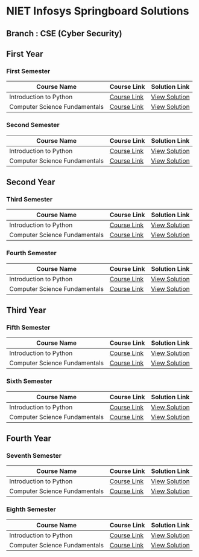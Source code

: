 # NIET Infosys Springboard Solutions

## Branch : CSE (Cyber Security)

## First Year

### First Semester

| Course Name                                      | Course Link | Solution Link |
|------------------------------------------------|-------------|---------------|
| Introduction to Python                        | [Course Link](#) | [View Solution](#) |
| Computer Science Fundamentals                 | [Course Link](#) | [View Solution](#) |

### Second Semester

| Course Name                                      | Course Link | Solution Link |
|------------------------------------------------|-------------|---------------|
| Introduction to Python                        | [Course Link](#) | [View Solution](#) |
| Computer Science Fundamentals                 | [Course Link](#) | [View Solution](#) |

## Second Year

### Third Semester

| Course Name                                      | Course Link | Solution Link |
|------------------------------------------------|-------------|---------------|
| Introduction to Python                        | [Course Link](#) | [View Solution](#) |
| Computer Science Fundamentals                 | [Course Link](#) | [View Solution](#) |

### Fourth Semester

| Course Name                                      | Course Link | Solution Link |
|------------------------------------------------|-------------|---------------|
| Introduction to Python                        | [Course Link](#) | [View Solution](#) |
| Computer Science Fundamentals                 | [Course Link](#) | [View Solution](#) |

## Third Year

### Fifth Semester

| Course Name                                      | Course Link | Solution Link |
|------------------------------------------------|-------------|---------------|
| Introduction to Python                        | [Course Link](#) | [View Solution](#) |
| Computer Science Fundamentals                 | [Course Link](#) | [View Solution](#) |

### Sixth Semester

| Course Name                                      | Course Link | Solution Link |
|------------------------------------------------|-------------|---------------|
| Introduction to Python                        | [Course Link](#) | [View Solution](#) |
| Computer Science Fundamentals                 | [Course Link](#) | [View Solution](#) |

## Fourth Year

### Seventh Semester

| Course Name                                      | Course Link | Solution Link |
|------------------------------------------------|-------------|---------------|
| Introduction to Python                        | [Course Link](#) | [View Solution](#) |
| Computer Science Fundamentals                 | [Course Link](#) | [View Solution](#) |

### Eighth Semester

| Course Name                                      | Course Link | Solution Link |
|------------------------------------------------|-------------|---------------|
| Introduction to Python                        | [Course Link](#) | [View Solution](#) |
| Computer Science Fundamentals                 | [Course Link](#) | [View Solution](#) |

